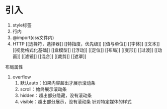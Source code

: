 # 引入
1. style标签
2. 行内
3. @import(css文件内)
4. HTTP
[[选择符，选择器]]
[[特指度，优先级]]
[[值与单位]]
[[字体]]
[[文本]]
[[视觉格式化基础]]
[[盒模型]]
[[浮动]]
[[定位]]
[[布局]]
[[变形]]
[[过渡]]
[[动画]]
[[滤镜]]
[[混合]]
[[裁剪]]
[[遮罩]]

布局属性
1. overflow
	1. 默认auto：如果内容超出才展示滚动条
	2. scroll：始终展示滚动条
	3. hidden：超出部分隐藏，没有滚动条
	4. visible：超出部分展示，没有滚动条
针对特定媒体的样式